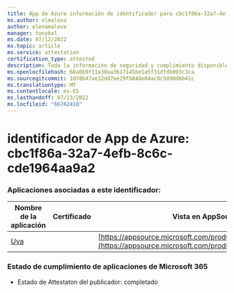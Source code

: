 ```yaml
---
title: App de Azure información de identificador para cbc1f86a-32a7-4efb-8c6c-cde1964aa9a2
ms.author: elmalova
author: elenamalova
manager: tonybal
ms.date: 07/12/2022
ms.topic: article
ms.service: attestation
certification_type: attested
description: Toda la información de seguridad y cumplimiento disponible para cbc1f86a-32a7-4efb-8c6c-cde1964aa9a2.
ms.openlocfilehash: 68a0b9f11a30aa3617145be1a5f31dfdb093c3ca
ms.sourcegitcommit: 1d78b47ae32dd7ee29fb848e04ac0c5090d6b41c
ms.translationtype: MT
ms.contentlocale: es-ES
ms.lasthandoff: 07/13/2022
ms.locfileid: "66762410"
---
```

# <a name="azure-app-id-cbc1f86a-32a7-4efb-8c6c-cde1964aa9a2"></a>identificador de App de Azure: cbc1f86a-32a7-4efb-8c6c-cde1964aa9a2


### <a name="apps-associated-with-this-id"></a>Aplicaciones asociadas a este identificador:
| **Nombre de la aplicación** | **Certificado** | **Vista en AppSource** |
|--------------|---------------|-----------------------|
| [Uva](../forward/WA200004138.md) |  | [https://appsource.microsoft.com/product/office/WA200004138](https://appsource.microsoft.com/product/office/WA200004138) |

### <a name="microsoft-365-app-compliance-status"></a>Estado de cumplimiento de aplicaciones de Microsoft 365
- Estado de Attestaton del publicador: completado
